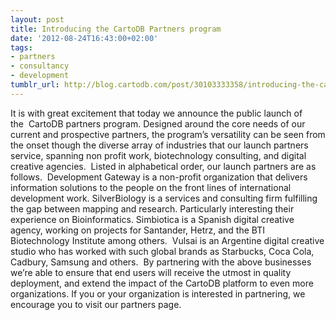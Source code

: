 ```yaml
---
layout: post
title: Introducing the CartoDB Partners program
date: '2012-08-24T16:43:00+02:00'
tags:
- partners
- consultancy
- development
tumblr_url: http://blog.cartodb.com/post/30103333358/introducing-the-cartodb-partners-program
---
```

It is with great excitement that today we announce the public launch of the  CartoDB partners program. Designed around the core needs of our current and prospective partners, the program’s versatility can be seen from the onset though the diverse array of industries that our launch partners service, spanning non profit work, biotechnology consulting, and digital creative agencies. 
Listed in alphabetical order, our launch partners are as follows. 
Development Gateway is a non-profit organization that delivers information solutions to the people on the front lines of international development work.
SilverBiology is a services and consulting firm fulfilling the gap between mapping and research. Particularly interesting their experience on Bioinformatics.
Simbiotica is a Spanish digital creative agency, working on projects for Santander, Hetrz, and the BTI Biotechnology Institute among others. 
Vulsai is an Argentine digital creative studio who has worked with such global brands as Starbucks, Coca Cola, Cadbury, Samsung and others. 
By partnering with the above businesses we’re able to ensure that end users will receive the utmost in quality deployment, and extend the impact of the CartoDB platform to even more organizations.
If you or your organization is interested in partnering, we encourage you to visit our partners page. 
